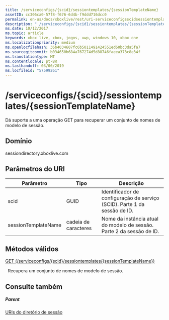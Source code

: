 ```yaml
---
title: /serviceconfigs/{scid}/sessiontemplates/{sessionTemplateName}
assetID: cc306ca0-57f8-f676-6d4b-f9ddd716dcc0
permalink: en-us/docs/xboxlive/rest/uri-serviceconfigsscidsessiontemplatessessiontemplatename.html
description: " /serviceconfigs/{scid}/sessiontemplates/{sessionTemplateName}"
ms.date: 10/12/2017
ms.topic: article
keywords: xbox live, xbox, jogos, uwp, windows 10, xbox one
ms.localizationpriority: medium
ms.openlocfilehash: 36b4034607fc6b5011491424551ed60bc3da5fa7
ms.sourcegitcommit: b034650b684a767274d5d88746faeea373c8e34f
ms.translationtype: MT
ms.contentlocale: pt-BR
ms.lasthandoff: 03/06/2019
ms.locfileid: "57599261"
---
```

# <a name="serviceconfigsscidsessiontemplatessessiontemplatename"></a>/serviceconfigs/{scid}/sessiontemplates/{sessionTemplateName}
Dá suporte a uma operação GET para recuperar um conjunto de nomes de modelo de sessão. 
<a id="ID4EO"></a>

 
## <a name="domain"></a>Domínio
sessiondirectory.xboxlive.com  
<a id="ID4ET"></a>

 
## <a name="uri-parameters"></a>Parâmetros do URI
 
| Parâmetro| Tipo| Descrição| 
| --- | --- | --- | 
| scid| GUID| Identificador de configuração de serviço (SCID). Parte 1 da sessão de ID.| 
| sessionTemplateName| cadeia de caracteres| Nome da instância atual do modelo de sessão. Parte 2 da sessão de ID. | 
  
<a id="ID4EYB"></a>

 
## <a name="valid-methods"></a>Métodos válidos

[GET (/serviceconfigs/{scid}/sessiontemplates/{sessionTemplateName})](uri-serviceconfigsscidsessiontemplatessessiontemplatenameget.md)

&nbsp;&nbsp;Recupera um conjunto de nomes de modelo de sessão.
 
<a id="ID4ECC"></a>

 
## <a name="see-also"></a>Consulte também
 
<a id="ID4EEC"></a>

 
##### <a name="parent"></a>Parent 

[URIs do diretório de sessão](atoc-reference-sessiondirectory.md)

   